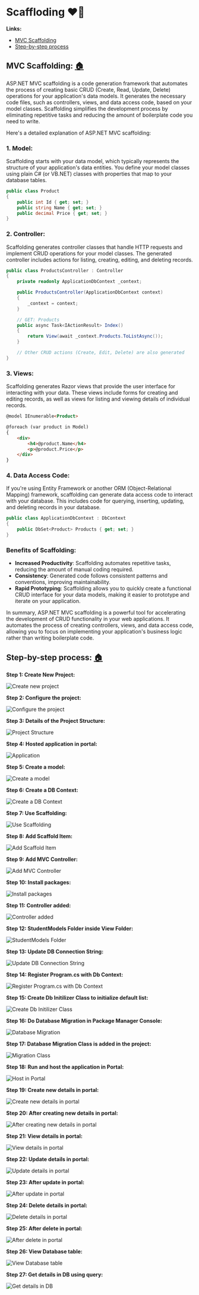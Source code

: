 # Scaffloding ❤🚀

**Links:**

- [MVC Scaffolding](https://github.com/SMitra1993/.NETMVCPursuit/blob/master/9%20-%20Scaffolding.md#mvc-scaffolding-)
- [Step-by-step process](https://github.com/SMitra1993/.NETMVCPursuit/blob/master/9%20-%20Scaffolding.md#step-by-step-process-)

## **MVC Scaffolding:** [🏠](https://github.com/SMitra1993/.NETMVCPursuit/blob/master/9%20-%20Scaffolding.md#scaffloding-)

ASP.NET MVC scaffolding is a code generation framework that automates the process of creating basic CRUD (Create, Read, Update, Delete) operations for your application's data models. It generates the necessary code files, such as controllers, views, and data access code, based on your model classes. Scaffolding simplifies the development process by eliminating repetitive tasks and reducing the amount of boilerplate code you need to write.

Here's a detailed explanation of ASP.NET MVC scaffolding:

### 1. Model:
Scaffolding starts with your data model, which typically represents the structure of your application's data entities. You define your model classes using plain C# (or VB.NET) classes with properties that map to your database tables.

```csharp
public class Product
{
    public int Id { get; set; }
    public string Name { get; set; }
    public decimal Price { get; set; }
}
```

### 2. Controller:
Scaffolding generates controller classes that handle HTTP requests and implement CRUD operations for your model classes. The generated controller includes actions for listing, creating, editing, and deleting records.

```csharp
public class ProductsController : Controller
{
    private readonly ApplicationDbContext _context;

    public ProductsController(ApplicationDbContext context)
    {
        _context = context;
    }

    // GET: Products
    public async Task<IActionResult> Index()
    {
        return View(await _context.Products.ToListAsync());
    }

    // Other CRUD actions (Create, Edit, Delete) are also generated
}
```

### 3. Views:
Scaffolding generates Razor views that provide the user interface for interacting with your data. These views include forms for creating and editing records, as well as views for listing and viewing details of individual records.

```html
@model IEnumerable<Product>

@foreach (var product in Model)
{
    <div>
        <h4>@product.Name</h4>
        <p>@product.Price</p>
    </div>
}
```

### 4. Data Access Code:
If you're using Entity Framework or another ORM (Object-Relational Mapping) framework, scaffolding can generate data access code to interact with your database. This includes code for querying, inserting, updating, and deleting records in your database.

```csharp
public class ApplicationDbContext : DbContext
{
    public DbSet<Product> Products { get; set; }
}
```

### Benefits of Scaffolding:
- **Increased Productivity**: Scaffolding automates repetitive tasks, reducing the amount of manual coding required.
- **Consistency**: Generated code follows consistent patterns and conventions, improving maintainability.
- **Rapid Prototyping**: Scaffolding allows you to quickly create a functional CRUD interface for your data models, making it easier to prototype and iterate on your application.

In summary, ASP.NET MVC scaffolding is a powerful tool for accelerating the development of CRUD functionality in your web applications. It automates the process of creating controllers, views, and data access code, allowing you to focus on implementing your application's business logic rather than writing boilerplate code.

## **Step-by-step process:** [🏠](https://github.com/SMitra1993/.NETMVCPursuit/blob/master/9%20-%20Scaffolding.md#scaffloding-)

**Step 1: Create New Project:**

![Create new project](image-2.png)

**Step 2: Configure the project:**

![Configure the project](image-1.png)

**Step 3: Details of the Project Structure:**

![Project Structure](image-3.png)

**Step 4: Hosted application in portal:**

![Application](image-31.png)

**Step 5: Create a model:**

![Create a model](image-5.png)

**Step 6: Create a DB Context:**

![Create a DB Context](image-15.png)

**Step 7: Use Scaffolding:**

![Use Scaffolding](image-7.png)

**Step 8: Add Scaffold Item:**

![Add Scaffold Item](image-9.png)

**Step 9: Add MVC Controller:**

![Add MVC Controller](image-12.png)

**Step 10: Install packages:**

![Install packages](image-10.png)

**Step 11: Controller added:**

![Controller added](image-13.png)

**Step 12: StudentModels Folder inside View Folder:**

![StudentModels Folder](image-14.png)

**Step 13: Update DB Connection String:**

![Update DB Connection String](image-17.png)

**Step 14: Register Program.cs with Db Context:**

![Register Program.cs with Db Context](image-18.png)

**Step 15: Create Db Initilizer Class to initialize default list:**

![Create Db Initilizer Class](image-16.png)

**Step 16: Do Database Migration in Package Manager Console:**

![Database Migration](image-19.png)

**Step 17: Database Migration Class is added in the project:**

![Migration Class](image-4.png)

**Step 18: Run and host the application in Portal:**

![Host in Portal](image-21.png)

**Step 19: Create new details in portal:**

![Create new details in portal](image-22.png)

**Step 20: After creating new details in portal:**

![After creating new details in portal](image-23.png)

**Step 21: View details in portal:**

![View details in portal](image-24.png)

**Step 22: Update details in portal:**

![Update details in portal](image-25.png)

**Step 23: After update in portal:**

![After update in portal](image-26.png)

**Step 24: Delete details in portal:**

![Delete details in portal](image-27.png)

**Step 25: After delete in portal:**

![After delete in portal](image-28.png)

**Step 26: View Database table:**

![View Database table](image-29.png)

**Step 27: Get details in DB using query:**

![Get details in DB](image-30.png)
